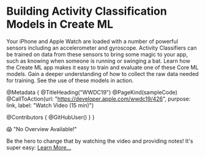 # Building Activity Classification Models in Create ML

Your iPhone and Apple Watch are loaded with a number of powerful sensors including an accelerometer and gyroscope. Activity Classifiers can be trained on data from these sensors to bring some magic to your app, such as knowing when someone is running or swinging a bat. Learn how the Create ML app makes it easy to train and evaluate one of these Core ML models. Gain a deeper understanding of how to collect the raw data needed for training. See the use of these models in action.

@Metadata {
   @TitleHeading("WWDC19")
   @PageKind(sampleCode)
   @CallToAction(url: "https://developer.apple.com/wwdc19/426", purpose: link, label: "Watch Video (15 min)")

   @Contributors {
      @GitHubUser(<replace this with your GitHub handle>)
   }
}

😱 "No Overview Available!"

Be the hero to change that by watching the video and providing notes! It's super easy:
 [Learn More…](https://wwdcnotes.github.io/WWDCNotes/documentation/wwdcnotes/contributing)
